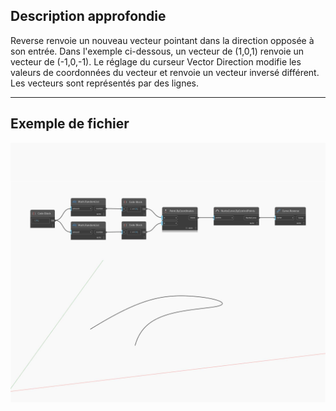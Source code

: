 ## Description approfondie
Reverse renvoie un nouveau vecteur pointant dans la direction opposée à son entrée. Dans l'exemple ci-dessous, un vecteur de (1,0,1) renvoie un vecteur de (-1,0,-1). Le réglage du curseur Vector Direction modifie les valeurs de coordonnées du vecteur et renvoie un vecteur inversé différent. Les vecteurs sont représentés par des lignes.
___
## Exemple de fichier

![Reverse](./Autodesk.DesignScript.Geometry.Curve.Reverse_img.jpg)

